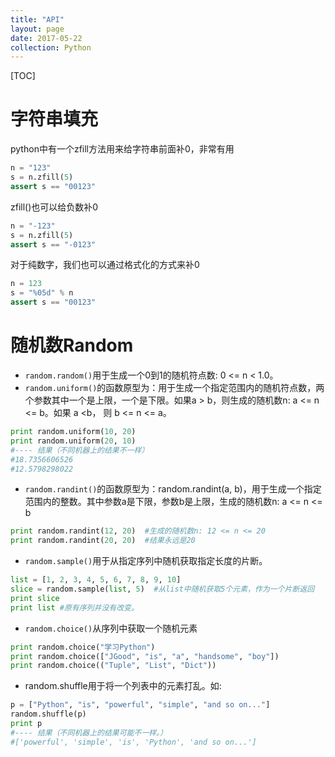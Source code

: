 ```yaml
---
title: "API"
layout: page
date: 2017-05-22
collection: Python
---
```

[TOC]


# 字符串填充

python中有一个zfill方法用来给字符串前面补0，非常有用

```python
n = "123"
s = n.zfill(5)
assert s == "00123"
```
zfill()也可以给负数补0

```python
n = "-123"
s = n.zfill(5)
assert s == "-0123"
```

对于纯数字，我们也可以通过格式化的方式来补0

```python
n = 123
s = "%05d" % n
assert s == "00123"
```

# 随机数Random

* `random.random()`用于生成一个0到1的随机符点数: 0 <= n < 1.0。
* `random.uniform()`的函数原型为：用于生成一个指定范围内的随机符点数，两个参数其中一个是上限，一个是下限。如果a > b，则生成的随机数n: a <= n <= b。如果 a <b， 则 b <= n <= a。
```python
print random.uniform(10, 20)  
print random.uniform(20, 10)  
#---- 结果（不同机器上的结果不一样）  
#18.7356606526  
#12.5798298022
```

* `random.randint()`的函数原型为：random.randint(a, b)，用于生成一个指定范围内的整数。其中参数a是下限，参数b是上限，生成的随机数n: a <= n <= b
```python
print random.randint(12, 20)  #生成的随机数n: 12 <= n <= 20  
print random.randint(20, 20)  #结果永远是20  
```
* `random.sample()`用于从指定序列中随机获取指定长度的片断。

```python
list = [1, 2, 3, 4, 5, 6, 7, 8, 9, 10]  
slice = random.sample(list, 5)  #从list中随机获取5个元素，作为一个片断返回  
print slice  
print list #原有序列并没有改变。  
```

* `random.choice()`从序列中获取一个随机元素

```python
print random.choice("学习Python")   
print random.choice(["JGood", "is", "a", "handsome", "boy"])  
print random.choice(("Tuple", "List", "Dict"))  
```

* random.shuffle用于将一个列表中的元素打乱。如:

```python
p = ["Python", "is", "powerful", "simple", "and so on..."]  
random.shuffle(p)  
print p  
#---- 结果（不同机器上的结果可能不一样。）  
#['powerful', 'simple', 'is', 'Python', 'and so on...']  
```